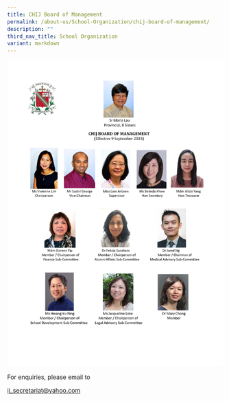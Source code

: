 ```yaml
---
title: CHIJ Board of Management
permalink: /about-us/School-Organization/chij-board-of-management/
description: ""
third_nav_title: School Organization
variant: markdown
---
```

![](/images/IJBOM20240909.jpg)

For enquiries, please email to

[ij\_secretariat@yahoo.com](mailto:ij_secretariat@yahoo.com)